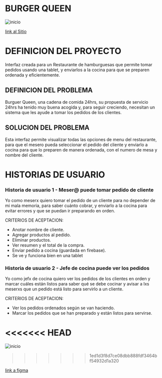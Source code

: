 # BURGER QUEEN


![inicio](https://github.com/luzciel/Burgen-queen/blob/erika/src/img/inicio.png)


[link al Sitio]() 


# DEFINICION DEL PROYECTO

Interfaz creada para un Restaurante de hamburguesas que permite  tomar pedidos usando una tablet, y enviarlos a la cocina para que se preparen ordenada y eficientemente.

## DEFINICION DEL PROBLEMA

Burguer Queen, una cadena de comida 24hrs, su propuesta de servicio 24hrs ha tenido muy buena acogida y, para seguir creciendo, necesitan un sistema que les ayude a tomar los pedidos de los clientes.


## SOLUCION DEL PROBLEMA

Esta interfaz permite  visualizar todas las opciones de menu del restaurante, para que el mesero pueda seleccionar el pedido del cliente y enviarlo a cocina para que lo preparen de manera ordenada, con el numero de mesa y nombre del cliente.


# HISTORIAS DE USUARIO


### Historia de usuario 1  - Meser@ puede tomar pedido de cliente

Yo como meserx quiero tomar el pedido de un cliente para no depender de mi mala memoria, para saber cuánto cobrar, y enviarlo a la cocina para evitar errores y que se puedan ir preparando en orden.

CRITERIOS DE ACEPTACION:

- Anotar nombre de cliente.
- Agregar productos al pedido.
- Eliminar productos.
- Ver resumen y el total de la compra.
- Enviar pedido a cocina (guardada en firebase).
- Se ve y funciona bien en una tablet


### Historia de usuario 2 - Jefe de cocina puede ver los pedidos

Yo como jefx de cocina quiero ver los pedidos de los clientes en orden y marcar cuáles están listos para saber qué se debe cocinar y avisar a lxs meserxs que un pedido está listo para servirlo a un cliente.

CRITERIOS DE ACEPTACION:

- Ver los pedidos ordenados según se van haciendo.
- Marcar los pedidos que se han preparado y están listos para servirse.

<<<<<<< HEAD
=======
![inicio]()
>>>>>>> 1ed1d3f8d7ce08dbb888fdf3464bf54932d1a320


 [link a figma](https://www.figma.com/file/0JkcgY4HzZceeolodiG92U/Burger-Queen-colors?node-id=211%3A2) 








